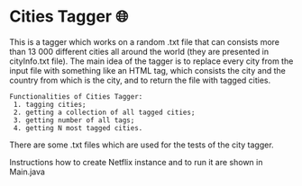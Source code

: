 # Cities Tagger 🌐
This is a tagger which works on a random .txt file that can consists more than 13 000 different cities all around the world (they are presented in cityInfo.txt file).
The main idea of the tagger is to replace every city from the input file with something like an HTML tag,
which consists the city and the country from which is the city, and to return the file with tagged cities.

    Functionalities of Cities Tagger:
     1. tagging cities;
     2. getting a collection of all tagged cities;
     3. getting number of all tags;
     4. getting N most tagged cities.
 
There are some .txt files which are used for the tests of the city tagger.

Instructions how to create Netflix instance and to run it are shown in Main.java
